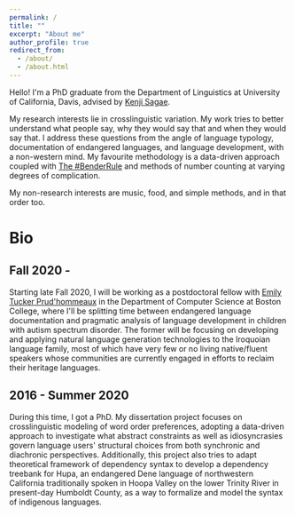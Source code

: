 ```yaml
---
permalink: /
title: ""
excerpt: "About me"
author_profile: true
redirect_from: 
  - /about/
  - /about.html
---
```



Hello! I'm a PhD graduate from the Department of Linguistics at University of California, Davis, advised by [Kenji Sagae](http://www.sagae.org). 

My research interests lie in crosslinguistic variation. My work tries to better understand what people say, why they would say that and when they would say that. I address these questions from the angle of language typology, documentation of endangered languages, and language development, with a non-western mind. My favourite methodology is a data-driven approach coupled with [The #BenderRule](https://thegradient.pub/the-benderrule-on-naming-the-languages-we-study-and-why-it-matters/) and methods of number counting at varying degrees of complication. 

My non-research interests are music, food, and simple methods, and in that order too.


Bio
======

Fall 2020 -
------

Starting late Fall 2020, I will be working as a postdoctoral fellow with [Emily Tucker Prud'hommeaux](http://cs.bc.edu/~prudhome/publications.html) in the Department of Computer Science at Boston College, where I'll be splitting time between endangered language documentation and pragmatic analysis of language development in children with autism spectrum disorder. The former will be focusing on developing and applying natural language generation technologies to the Iroquoian language family, most of which have very few or no living native/fluent speakers whose communities are currently engaged in efforts to reclaim their heritage languages.

2016 - Summer 2020
------

During this time, I got a PhD. My dissertation project focuses on crosslinguistic modeling of word order preferences, adopting a data-driven approach to investigate what abstract constraints as well as idiosyncrasies govern language users' structural choices from both synchronic and diachronic perspectives. Additionally, this project also tries to adapt theoretical framework of dependency syntax to develop a dependency treebank for Hupa, an endangered Dene language of northwestern California traditionally spoken in Hoopa Valley on the lower Trinity River in present-day Humboldt County, as a way to formalize and model the syntax of indigenous languages.
